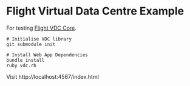 # Flight Virtual Data Centre Example

For testing [Flight VDC Core](https://github.com/openflighthpc/flight-vdc-core).

```
# Initialise VDC library
git submodule init

# Install Web App Dependencies
bundle install
ruby vdc.rb
```

Visit http://localhost:4567/index.html
